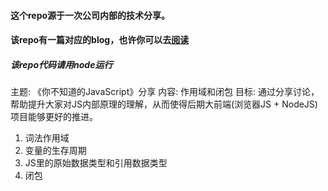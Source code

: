 #### 这个repo源于一次公司内部的技术分享。
#### 该repo有一篇对应的blog，也许你可以去[阅读](https://buildall.github.io/2016/04/26/scopeandclosure/)
##### 该repo代码请用node运行

主题: 《你不知道的JavaScript》分享
内容: 作用域和闭包
目标: 通过分享讨论，帮助提升大家对JS内部原理的理解，从而使得后期大前端(浏览器JS + NodeJS)项目能够更好的推进。


1. 词法作用域
2. 变量的生存周期
3. JS里的原始数据类型和引用数据类型
4. 闭包
